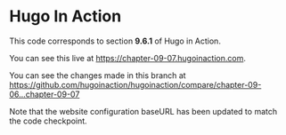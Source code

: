 Hugo In Action
===============

This code corresponds to section **9.6.1** of Hugo in Action.

You can see this live at https://chapter-09-07.hugoinaction.com.

You can see the changes made in this branch at https://github.com/hugoinaction/hugoinaction/compare/chapter-09-06...chapter-09-07

Note that the website configuration baseURL has been updated to match the code checkpoint.
